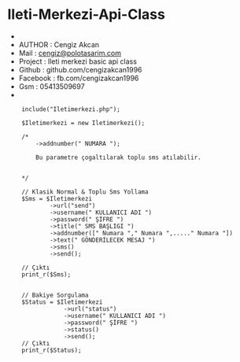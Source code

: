 # Ileti-Merkezi-Api-Class


*
*	AUTHOR   : Cengiz Akcan
*	Mail     : cengiz@polotasarim.com
*   Project  : Ileti merkezi basic api class 
*	Github	 : github.com/cengizakcan1996
*	Facebook : fb.com/cengizakcan1996
*   Gsm      : 05413509697
*



        include("Iletimerkezi.php");

        $Iletimerkezi = new Iletimerkezi();

		/*
			->addnumber(" NUMARA ");
			
			Bu parametre çogaltılarak toplu sms atılabilir.
			
			
		*/
		
        // Klasik Normal & Toplu Sms Yollama
        $Sms = $Iletimerkezi
				->url("send")
				->username(" KULLANICI ADI ")
				->password(" ŞİFRE ")
				->title(" SMS BAŞLIGI ")
				->addnumber([" Numara "," Numara ",....." Numara "])
				->text(" GÖNDERİLECEK MESAJ ")
				->sms()
				->send();
		
		// Çıktı
		print_r($Sms);


        // Bakiye Sorgulama
        $Status = $Iletimerkezi
					->url("status")
					->username(" KULLANICI ADI ")
					->password(" ŞİFRE ")
					->status()
					->send();
		// Çıktı
		print_r($Status);
			
